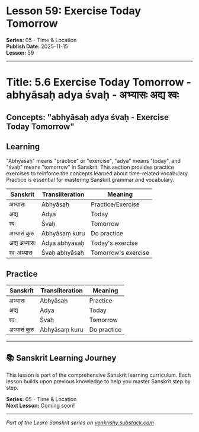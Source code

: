 # Lesson 59: Exercise Today Tomorrow

**Series:** 05 - Time & Location  
**Publish Date:** 2025-11-15  
**Lesson:** 59

---

# Title: 5.6 Exercise Today Tomorrow - abhyāsaḥ adya śvaḥ - अभ्यासः अद्य श्वः
## Concepts: "abhyāsaḥ adya śvaḥ - Exercise Today Tomorrow"

## Learning
"Abhyāsaḥ" means "practice" or "exercise", "adya" means "today", and "śvaḥ" means "tomorrow" in Sanskrit. This section provides practice exercises to reinforce the concepts learned about time-related vocabulary. Practice is essential for mastering Sanskrit grammar and vocabulary.

| Sanskrit           | Transliteration      | Meaning                          |
| ------------------ | -------------------- | -------------------------------- |
| अभ्यासः            | Abhyāsaḥ            | Practice/Exercise                |
| अद्य                | Adya                 | Today                            |
| श्वः                | Śvaḥ                 | Tomorrow                         |
| अभ्यासं कुरु       | Abhyāsaṃ kuru       | Do practice                      |
| अद्य अभ्यासः       | Adya abhyāsaḥ       | Today's exercise                 |
| श्वः अभ्यासः       | Śvaḥ abhyāsaḥ       | Tomorrow's exercise               |

## Practice
| Sanskrit           | Transliteration      | Meaning                          |
| ------------------ | -------------------- | -------------------------------- |
| अभ्यासः            | Abhyāsaḥ            | Practice                         |
| अद्य                | Adya                 | Today                            |
| श्वः                | Śvaḥ                 | Tomorrow                         |
| अभ्यासं कुरु       | Abhyāsaṃ kuru       | Do practice                      |

---

## 📚 Sanskrit Learning Journey

This lesson is part of the comprehensive Sanskrit learning curriculum. Each lesson builds upon previous knowledge to help you master Sanskrit step by step.

**Series:** 05 - Time & Location  
**Next Lesson:** Coming soon!

---
*Part of the Learn Sanskrit series on [venkrishy.substack.com](https://venkrishy.substack.com/s/learn_sanskrit)*
